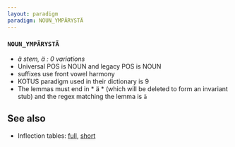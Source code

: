 ```yaml
---
layout: paradigm
paradigm: NOUN_YMPÄRYSTÄ
---
```

### ` NOUN_YMPÄRYSTÄ `

* _ä stem, ä : 0 variations_
* Universal POS is NOUN and legacy POS is NOUN
* suffixes use front vowel harmony
* KOTUS paradigm used in their dictionary is 9
* The lemmas must end in * ä * (which will be deleted to form an invariant stub) and the regex matching the lemma is ` ä `

## See also

* Inflection tables: [full](gen/Y/ympärystä.html), [short](gen/Y/ympärystä_wikt.html)

